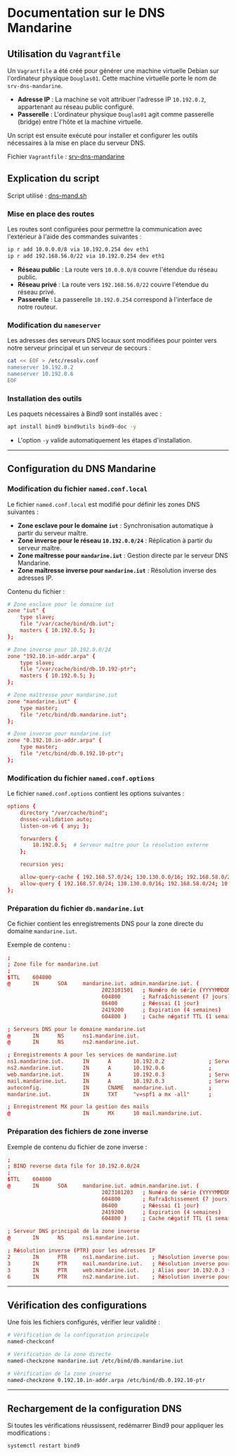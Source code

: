 # Documentation sur le DNS Mandarine

## Utilisation du `Vagrantfile`

Un `Vagrantfile` a été créé pour générer une machine virtuelle Debian sur l'ordinateur physique `Douglas01`. Cette machine virtuelle porte le nom de `srv-dns-mandarine`.

- **Adresse IP** : La machine se voit attribuer l'adresse IP `10.192.0.2`, appartenant au réseau public configuré.
- **Passerelle** : L'ordinateur physique `Douglas01` agit comme passerelle (bridge) entre l'hôte et la machine virtuelle.

Un script est ensuite exécuté pour installer et configurer les outils nécessaires à la mise en place du serveur DNS.

Fichier `Vagrantfile` : [srv-dns-mandarine](../../bin/dns-mandarine/Vagrantfile)

## Explication du script

Script utilisé : [dns-mand.sh](../../bin/dns-mandarine/dns-mand.sh)

### Mise en place des routes

Les routes sont configurées pour permettre la communication avec l'extérieur à l'aide des commandes suivantes :

```bash
ip r add 10.0.0.0/8 via 10.192.0.254 dev eth1
ip r add 192.168.56.0/22 via 10.192.0.254 dev eth1
```

- **Réseau public** : La route vers `10.0.0.0/8` couvre l'étendue du réseau public.
- **Réseau privé** : La route vers `192.168.56.0/22` couvre l'étendue du réseau privé.
- **Passerelle** : La passerelle `10.192.0.254` correspond à l'interface de notre routeur.

### Modification du `nameserver`

Les adresses des serveurs DNS locaux sont modifiées pour pointer vers notre serveur principal et un serveur de secours :

```bash
cat << EOF > /etc/resolv.conf
nameserver 10.192.0.2
nameserver 10.192.0.6
EOF
```

### Installation des outils

Les paquets nécessaires à Bind9 sont installés avec :

```bash
apt install bind9 bind9utils bind9-doc -y
```

- L'option `-y` valide automatiquement les étapes d'installation.

---

## Configuration du DNS Mandarine

### Modification du fichier `named.conf.local`

Le fichier `named.conf.local` est modifié pour définir les zones DNS suivantes :

- **Zone esclave pour le domaine `iut`** : Synchronisation automatique à partir du serveur maître.
- **Zone inverse pour le réseau `10.192.0.0/24`** : Réplication à partir du serveur maître.
- **Zone maîtresse pour `mandarine.iut`** : Gestion directe par le serveur DNS Mandarine.
- **Zone maîtresse inverse pour `mandarine.iut`** : Résolution inverse des adresses IP.

Contenu du fichier :

```conf
# Zone esclave pour le domaine iut
zone "iut" {
    type slave;
    file "/var/cache/bind/db.iut";
    masters { 10.192.0.5; };
};

# Zone inverse pour 10.192.0.0/24
zone "192.10.in-addr.arpa" {
    type slave;
    file "/var/cache/bind/db.10.192-ptr";
    masters { 10.192.0.5; };
};

# Zone maîtresse pour mandarine.iut
zone "mandarine.iut" {
    type master;
    file "/etc/bind/db.mandarine.iut";
};

# Zone inverse pour mandarine.iut
zone "0.192.10.in-addr.arpa" {
    type master;
    file "/etc/bind/db.0.192.10-ptr";
};
```

### Modification du fichier `named.conf.options`

Le fichier `named.conf.options` contient les options suivantes :

```conf
options {
    directory "/var/cache/bind";
    dnssec-validation auto;
    listen-on-v6 { any; };

    forwarders {
        10.192.0.5;  # Serveur maître pour la résolution externe
    };

    recursion yes;

    allow-query-cache { 192.168.57.0/24; 130.130.0.0/16; 192.168.58.0/24; 10.0.0.0/8; };
    allow-query { 192.168.57.0/24; 130.130.0.0/16; 192.168.58.0/24; 10.0.0.0/8; };
};
```

### Préparation du fichier `db.mandarine.iut`

Ce fichier contient les enregistrements DNS pour la zone directe du domaine `mandarine.iut`.

Exemple de contenu :

```conf
;
; Zone file for mandarine.iut
;
$TTL    604800
@       IN      SOA     mandarine.iut. admin.mandarine.iut. (
                              2023101501   ; Numéro de série (YYYYMMDDNN)
                              604800       ; Rafraîchissement (7 jours)
                              86400        ; Réessai (1 jour)
                              2419200      ; Expiration (4 semaines)
                              604800 )     ; Cache négatif TTL (1 semaine)

; Serveurs DNS pour le domaine mandarine.iut
@       IN      NS      ns1.mandarine.iut.
@       IN      NS      ns2.mandarine.iut.

; Enregistrements A pour les services de mandarine.iut
ns1.mandarine.iut.      IN      A       10.192.0.2              ; Serveur DNS
ns2.mandarine.iut.      IN      A       10.192.0.6              ;
web.mandarine.iut.      IN      A       10.192.0.3              ; Serveur web (Apache)
mail.mandarine.iut.     IN      A       10.192.0.3              ; Serveur mail
autoconfig.             IN      CNAME   mandarine.iut.          ;
mandarine.iut.          IN      TXT     "v=spf1 a mx -all"      ;

; Enregistrement MX pour la gestion des mails
@                       IN      MX      10 mail.mandarine.iut.
```

### Préparation des fichiers de zone inverse

Exemple de contenu du fichier de zone inverse :

```conf
;
; BIND reverse data file for 10.192.0.0/24
;
$TTL    604800
@       IN      SOA     mandarine.iut. admin.mandarine.iut. (
                              2023101203   ; Numéro de série (YYYYMMDDNN)
                              604800       ; Rafraîchissement (7 jours)
                              86400        ; Réessai (1 jour)
                              2419200      ; Expiration (4 semaines)
                              604800 )     ; Cache négatif TTL (1 semaine)

; Serveur DNS principal de la zone inverse
@       IN      NS      ns1.mandarine.iut.

; Résolution inverse (PTR) pour les adresses IP
2       IN      PTR     ns1.mandarine.iut.    ; Résolution inverse pour 10.192.0.2
3       IN      PTR     mail.mandarine.iut.   ; Résolution inverse pour 10.192.0.3
3       IN      PTR     web.mandarine.iut.    ; Alias pour 10.192.0.3 (serveur Web/Mail)
6       IN      PTR     ns2.mandarine.iut.    ; Résolution inverse pour 10.192.0.6
```

---

## Vérification des configurations

Une fois les fichiers configurés, vérifier leur validité :

```bash
# Vérification de la configuration principale
named-checkconf

# Vérification de la zone directe
named-checkzone mandarine.iut /etc/bind/db.mandarine.iut

# Vérification de la zone inverse
named-checkzone 0.192.10.in-addr.arpa /etc/bind/db.0.192.10-ptr
```

---

## Rechargement de la configuration DNS

Si toutes les vérifications réussissent, redémarrer Bind9 pour appliquer les modifications :

```bash
systemctl restart bind9
```